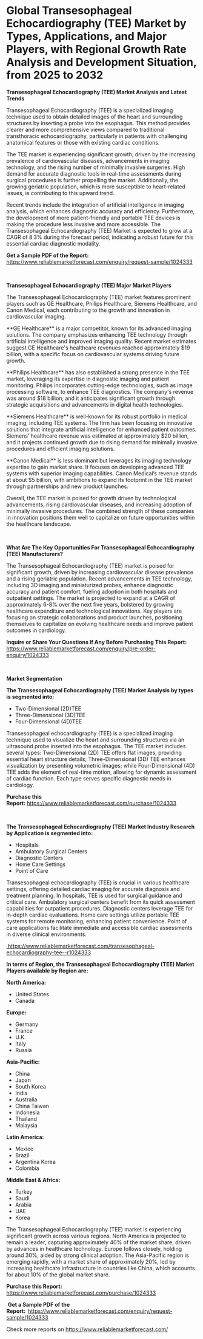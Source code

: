 <p><h1>Global Transesophageal Echocardiography (TEE) Market by Types, Applications, and Major Players, with Regional Growth Rate Analysis and Development Situation, from 2025 to 2032</h1></p><p><strong>Transesophageal Echocardiography (TEE) Market Analysis and Latest Trends</strong></p>
<p><p>Transesophageal Echocardiography (TEE) is a specialized imaging technique used to obtain detailed images of the heart and surrounding structures by inserting a probe into the esophagus. This method provides clearer and more comprehensive views compared to traditional transthoracic echocardiography, particularly in patients with challenging anatomical features or those with existing cardiac conditions. </p><p>The TEE market is experiencing significant growth, driven by the increasing prevalence of cardiovascular diseases, advancements in imaging technology, and the rising number of minimally invasive surgeries. High demand for accurate diagnostic tools in real-time assessments during surgical procedures is further propelling the market. Additionally, the growing geriatric population, which is more susceptible to heart-related issues, is contributing to this upward trend.</p><p>Recent trends include the integration of artificial intelligence in imaging analysis, which enhances diagnostic accuracy and efficiency. Furthermore, the development of more patient-friendly and portable TEE devices is making the procedure less invasive and more accessible. The Transesophageal Echocardiography (TEE) Market is expected to grow at a CAGR of 8.3% during the forecast period, indicating a robust future for this essential cardiac diagnostic modality.</p></p>
<p><strong>Get a Sample PDF of the Report:&nbsp;</strong> <a href="https://www.reliablemarketforecast.com/enquiry/request-sample/1024333?utm_campaign=2524&utm_medium=2&utm_source=Github&utm_content=ia&utm_term=04032025&utm_id=transesophageal-echocardiography-tee">https://www.reliablemarketforecast.com/enquiry/request-sample/1024333</a></p>
<p>&nbsp;</p>
<p><strong>Transesophageal Echocardiography (TEE) Major Market Players</strong></p>
<p><p>The Transesophageal Echocardiography (TEE) market features prominent players such as GE Healthcare, Philips Healthcare, Siemens Healthcare, and Canon Medical, each contributing to the growth and innovation in cardiovascular imaging.</p><p>**GE Healthcare** is a major competitor, known for its advanced imaging solutions. The company emphasizes enhancing TEE technology through artificial intelligence and improved imaging quality. Recent market estimates suggest GE Healthcare's healthcare revenues reached approximately $19 billion, with a specific focus on cardiovascular systems driving future growth.</p><p>**Philips Healthcare** has also established a strong presence in the TEE market, leveraging its expertise in diagnostic imaging and patient monitoring. Philips incorporates cutting-edge technologies, such as image processing software, to enhance TEE diagnostics. The company's revenue was around $18 billion, and it anticipates significant growth through strategic acquisitions and advancements in digital health technologies.</p><p>**Siemens Healthcare** is well-known for its robust portfolio in medical imaging, including TEE systems. The firm has been focusing on innovative solutions that integrate artificial intelligence for enhanced patient outcomes. Siemens’ healthcare revenue was estimated at approximately $20 billion, and it projects continued growth due to rising demand for minimally invasive procedures and efficient imaging solutions.</p><p>**Canon Medical** is less dominant but leverages its imaging technology expertise to gain market share. It focuses on developing advanced TEE systems with superior imaging capabilities. Canon Medical’s revenue stands at about $5 billion, with ambitions to expand its footprint in the TEE market through partnerships and new product launches.</p><p>Overall, the TEE market is poised for growth driven by technological advancements, rising cardiovascular diseases, and increasing adoption of minimally invasive procedures. The combined strength of these companies in innovation positions them well to capitalize on future opportunities within the healthcare landscape.</p></p>
<p>&nbsp;</p>
<p><strong>What Are The Key Opportunities For Transesophageal Echocardiography (TEE) Manufacturers?</strong></p>
<p><p>The Transesophageal Echocardiography (TEE) market is poised for significant growth, driven by increasing cardiovascular disease prevalence and a rising geriatric population. Recent advancements in TEE technology, including 3D imaging and miniaturized probes, enhance diagnostic accuracy and patient comfort, fueling adoption in both hospitals and outpatient settings. The market is projected to expand at a CAGR of approximately 6-8% over the next five years, bolstered by growing healthcare expenditure and technological innovations. Key players are focusing on strategic collaborations and product launches, positioning themselves to capitalize on evolving healthcare needs and improve patient outcomes in cardiology.</p></p>
<p><strong>Inquire or Share Your Questions If Any Before Purchasing This Report:</strong> <a href="https://www.reliablemarketforecast.com/enquiry/pre-order-enquiry/1024333?utm_campaign=2524&utm_medium=2&utm_source=Github&utm_content=ia&utm_term=04032025&utm_id=transesophageal-echocardiography-tee">https://www.reliablemarketforecast.com/enquiry/pre-order-enquiry/1024333</a></p>
<p>&nbsp;</p>
<p><strong>Market Segmentation</strong></p>
<p><strong>The Transesophageal Echocardiography (TEE) Market Analysis by types is segmented into:</strong></p>
<p><ul><li>Two-Dimensional (2D)TEE</li><li>Three-Dimensional (3D)TEE</li><li>Four-Dimensional (4D)TEE</li></ul></p>
<p><p>Transesophageal echocardiography (TEE) is a specialized imaging technique used to visualize the heart and surrounding structures via an ultrasound probe inserted into the esophagus. The TEE market includes several types: Two-Dimensional (2D) TEE offers flat images, providing essential heart structure details; Three-Dimensional (3D) TEE enhances visualization by presenting volumetric images; while Four-Dimensional (4D) TEE adds the element of real-time motion, allowing for dynamic assessment of cardiac function. Each type serves specific diagnostic needs in cardiology.</p></p>
<p><strong>Purchase this Report:&nbsp;</strong><a href="https://www.reliablemarketforecast.com/purchase/1024333?utm_campaign=2524&utm_medium=2&utm_source=Github&utm_content=ia&utm_term=04032025&utm_id=transesophageal-echocardiography-tee">https://www.reliablemarketforecast.com/purchase/1024333</a></p>
<p>&nbsp;</p>
<p><strong>The Transesophageal Echocardiography (TEE) Market Industry Research by Application is segmented into:</strong></p>
<p><ul><li>Hospitals</li><li>Ambulatory Surgical Centers</li><li>Diagnostic Centers</li><li>Home Care Settings</li><li>Point of Care</li></ul></p>
<p><p>Transesophageal echocardiography (TEE) is crucial in various healthcare settings, offering detailed cardiac imaging for accurate diagnosis and treatment planning. In hospitals, TEE is used for surgical guidance and critical care. Ambulatory surgical centers benefit from its quick assessment capabilities for outpatient procedures. Diagnostic centers leverage TEE for in-depth cardiac evaluations. Home care settings utilize portable TEE systems for remote monitoring, enhancing patient convenience. Point of care applications facilitate immediate and accessible cardiac assessments in diverse clinical environments.</p></p>
<p><a href="https://www.reliablemarketforecast.com/transesophageal-echocardiography-tee--r1024333?utm_campaign=2524&utm_medium=2&utm_source=Github&utm_content=ia&utm_term=04032025&utm_id=transesophageal-echocardiography-tee">&nbsp;https://www.reliablemarketforecast.com/transesophageal-echocardiography-tee--r1024333</a></p>
<p><strong>In terms of Region, the Transesophageal Echocardiography (TEE) Market Players available by Region are:</strong></p>
<p>
    <p> <strong> North America: </strong>
        <ul>
            <li>United States</li>
            <li>Canada</li>
        </ul>
        </p> 
    <p> <strong> Europe: </strong>
        <ul>
            <li>Germany</li>
            <li>France</li>
            <li>U.K.</li>
            <li>Italy</li>
            <li>Russia</li>
        </ul>
        </p> 
    <p> <strong> Asia-Pacific: </strong>
        <ul>
            <li>China</li>
            <li>Japan</li>
            <li>South Korea</li>
            <li>India</li>
            <li>Australia</li>
            <li>China Taiwan</li>
            <li>Indonesia</li>
            <li>Thailand</li>
            <li>Malaysia</li>
        </ul>
        </p> 
    <p> <strong> Latin America: </strong>
        <ul>
            <li>Mexico</li>
            <li>Brazil</li>
            <li>Argentina Korea</li>
            <li>Colombia</li>
        </ul>
        </p> 
    <p> <strong> Middle East & Africa: </strong>
        <ul>
            <li>Turkey</li>
            <li>Saudi</li>
            <li>Arabia</li>
            <li>UAE</li>
            <li>Korea</li>
        </ul>
    </p>
    </p>
<p><p>The Transesophageal Echocardiography (TEE) market is experiencing significant growth across various regions. North America is projected to remain a leader, capturing approximately 40% of the market share, driven by advances in healthcare technology. Europe follows closely, holding around 30%, aided by strong clinical adoption. The Asia-Pacific region is emerging rapidly, with a market share of approximately 20%, led by increasing healthcare infrastructure in countries like China, which accounts for about 10% of the global market share.</p></p>
<p><strong>Purchase this Report: </strong><a href="https://www.reliablemarketforecast.com/purchase/1024333?utm_campaign=2524&utm_medium=2&utm_source=Github&utm_content=ia&utm_term=04032025&utm_id=transesophageal-echocardiography-tee">https://www.reliablemarketforecast.com/purchase/1024333</a></p>
<p>&nbsp;<strong>Get a Sample PDF of the Report:&nbsp;&nbsp;</strong><a href="https://www.reliablemarketforecast.com/enquiry/request-sample/1024333?utm_campaign=2524&utm_medium=2&utm_source=Github&utm_content=ia&utm_term=04032025&utm_id=transesophageal-echocardiography-tee">https://www.reliablemarketforecast.com/enquiry/request-sample/1024333</a></p>
<p><strong></strong></p>
<p>Check more reports on <a href="https://www.reliablemarketforecast.com/?utm_campaign=2524&utm_medium=2&utm_source=Github&utm_content=ia&utm_term=04032025&utm_id=transesophageal-echocardiography-tee">https://www.reliablemarketforecast.com/</a></p>